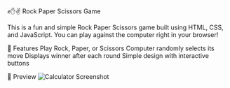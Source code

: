 ✊✋✌️ Rock Paper Scissors Game

This is a fun and simple Rock Paper Scissors game built using HTML, CSS, and JavaScript. You can play against the computer right in your browser!

🚀 Features
Play Rock, Paper, or Scissors
Computer randomly selects its move
Displays winner after each round
Simple design with interactive buttons

📸 Preview
![Calculator Screenshot](./ss.jpg)



